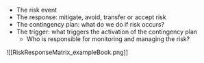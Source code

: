 
- The risk event
- The response: mitigate, avoid, transfer or accept risk
- The contingency plan: what do we do if risk occurs?
- The trigger: what triggers the activation of the contingency plan
	- Who is responsible for monitoring and managing the risk?

![[RiskResponseMatrix_exampleBook.png]]